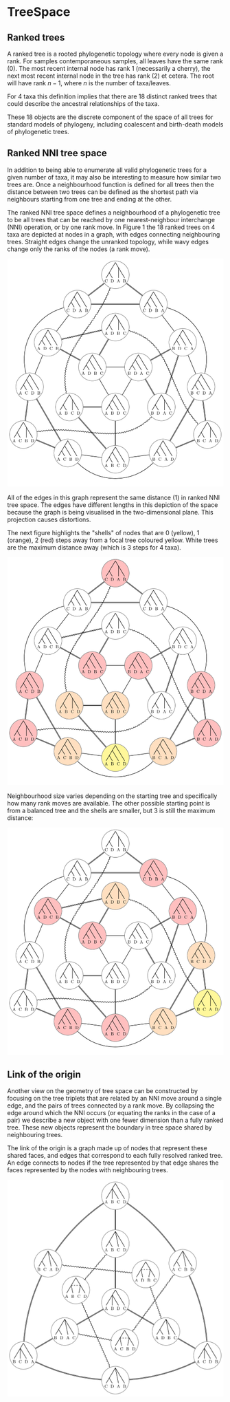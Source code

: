 # TreeSpace

## Ranked trees

A ranked tree is a rooted phylogenetic topology where every node is given a rank. For 
samples contemporaneous samples, all leaves have the same rank (0). The most recent 
internal node has rank 1 (necessarily a cherry), the next most recent internal node in the 
tree has rank (2) et cetera. The root will have rank $n-1$, where $n$ is the number of
taxa/leaves.

For 4 taxa this definition implies that there are 18 distinct ranked trees that could
describe the ancestral relationships of the taxa.

These 18 objects are the discrete component of the space of all trees for standard models 
of phylogeny, including coalescent and birth-death models of phylogenetic trees.

## Ranked NNI tree space

In addition to being able to enumerate all valid phylogenetic trees for a given number of
taxa, it may also be interesting to measure how similar two trees are. Once a 
neighbourhood function is defined for all trees then the distance between two trees 
can be defined as the shortest path via neighbours starting from one tree and ending at 
the other.

The ranked NNI tree space defines a neighbourhood of a phylogenetic tree to be all trees
that can be reached by one nearest-neighbour interchange (NNI) operation, or by one rank
move. In Figure 1 the 18 ranked trees on 4 taxa are depicted at nodes in a graph, with
edges connecting neighbouring trees. Straight edges change the unranked topology, while 
wavy edges change only the ranks of the nodes (a rank move).

<img src="images/treeSpace4-00.jpg?raw=true" width="600">

All of the edges in this graph represent the same distance (1) in ranked NNI tree space. 
The edges have different lengths in this depiction of the space because the graph is being
visualised in the two-dimensional plane. This projection causes distortions. 

The next figure highlights the "shells" of nodes that are 0 (yellow), 1 (orange), 2 (red) steps away from a focal 
tree coloured yellow. White trees are the maximum distance away (which is 3 steps for 4 
taxa).

<img src="images/treeSpace4-combTreeNeighbourhood-00.jpg?raw=true" width="600">

Neighbourhood size varies depending on the starting tree and specifically how many rank
moves are available. The other possible starting point is from a balanced tree and the
shells are smaller, but 3 is still the maximum distance:

<img src="images/treeSpace4-balancedTreeNeighbourhood-00.jpg?raw=true" width="600">

## Link of the origin

Another view on the geometry of tree space can be constructed by focusing on the tree 
triplets that are related by an NNI move around a single edge, and the pairs of trees
connected by a rank move.
By collapsing the edge around which the NNI occurs (or equating the ranks in the case of 
a pair) we describe a new object with one fewer dimension than a fully ranked tree. These
new objects represent the boundary in tree space shared by neighbouring trees. 

The link of the origin is a graph made up of nodes that represent these shared faces, and 
edges that correspond to each fully resolved ranked tree. An edge connects to nodes if
the tree represented by that edge shares the faces represented by the nodes with
neighbouring trees.

<img src="images/linkOfTheOrigin-00.jpg?raw=true" width="600">
